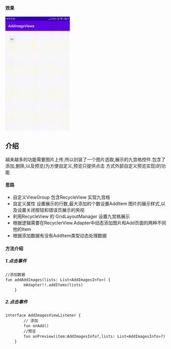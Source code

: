
#### 效果
<p>
<img src="imgs/device_1.gif" width="40%">
</p>

## 介绍
越来越多的功能需要图片上传,所以封装了一个图片选取,展示的九宫格控件.包含了添加,删除,以及预览(为方便自定义,预览只提供点击
方式外部自定义预览实现)的功能


#### 思路
* 自定义ViewGroup 包含RecycleView 实现九宫格
* 自定义属性 设置展示的行数,最大添加的个数设置AddItem 图片的展示样式,以及设置关闭按钮和错误页展示的央视
* 利用RecycleView 的 GridLayoutManager 设置九宫格展示
* 根据逻辑需要在RecyclerView.Adapter中动态添加图片和Add页面的两种不同他的Item
* 根据添加数据有没有AddItem类型动态处理数据

#### 方法介绍

##### 1.点击事件

```
//添加数据
fun addAddImages(lists: List<AddImagesInfo>) {
        mAdapter!!.addItems(lists)
    }
```
    
##### 2.点击事件
```
interface AddImagesViewListener {
        // 添加
        fun onAdd()
        //预览
        fun onPreview(item:AddImagesInfo?,lists: List<AddImagesInfo>?)
    }  
```





 
 

 








